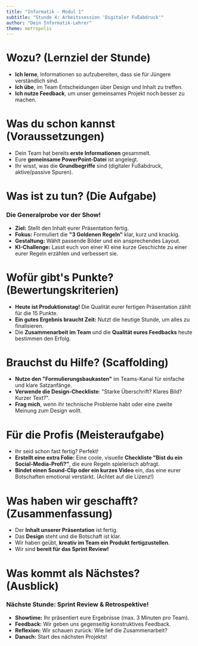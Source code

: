 ```yaml
---
title: "Informatik - Modul 1"
subtitle: "Stunde 4: Arbeitssession 'Digitaler Fußabdruck'"
author: "Dein Informatik-Lehrer"
theme: metropolis
---
```


# Wozu? (Lernziel der Stunde)

*   **Ich lerne**, Informationen so aufzubereiten, dass sie für Jüngere verständlich sind.
*   **Ich übe**, im Team Entscheidungen über Design und Inhalt zu treffen.
*   **Ich nutze Feedback**, um unser gemeinsames Projekt noch besser zu machen.

# Was du schon kannst (Voraussetzungen)

*   Dein Team hat bereits **erste Informationen** gesammelt.
*   Eure **gemeinsame PowerPoint-Datei** ist angelegt.
*   Ihr wisst, was die **Grundbegriffe** sind (digitaler Fußabdruck, aktive/passive Spuren).

# Was ist zu tun? (Die Aufgabe)

### Die Generalprobe vor der Show!

*   **Ziel:** Stellt den Inhalt eurer Präsentation fertig.
*   **Fokus:** Formuliert die **"3 Goldenen Regeln"** klar, kurz und knackig.
*   **Gestaltung:** Wählt passende Bilder und ein ansprechendes Layout.
*   **KI-Challenge:** Lasst euch von einer KI eine kurze Geschichte zu einer eurer Regeln erzählen und verbessert sie.

# Wofür gibt's Punkte? (Bewertungskriterien)

*   **Heute ist Produktionstag!** Die Qualität eurer fertigen Präsentation zählt für die 15 Punkte.
*   **Ein gutes Ergebnis braucht Zeit:** Nutzt die heutige Stunde, um alles zu finalisieren.
*   Die **Zusammenarbeit im Team** und die **Qualität eures Feedbacks** heute bestimmen den Erfolg.

# Brauchst du Hilfe? (Scaffolding)

*   **Nutze den "Formulierungsbaukasten"** im Teams-Kanal für einfache und klare Satzanfänge.
*   **Verwende die Design-Checkliste**: "Starke Überschrift? Klares Bild? Kurzer Text?".
*   **Frag mich**, wenn ihr technische Probleme habt oder eine zweite Meinung zum Design wollt.

# Für die Profis (Meisteraufgabe)

*   Ihr seid schon fast fertig? Perfekt!
*   **Erstellt eine extra Folie:** Eine coole, visuelle **Checkliste "Bist du ein Social-Media-Profi?"**, die eure Regeln spielerisch abfragt.
*   **Bindet einen Sound-Clip oder ein kurzes Video** ein, das eine eurer Botschaften emotional verstärkt. (Achtet auf die Lizenz!)

# Was haben wir geschafft? (Zusammenfassung)

*   Der **Inhalt unserer Präsentation** ist fertig.
*   Das **Design** steht und die Botschaft ist klar.
*   Wir haben geübt, **kreativ im Team ein Produkt fertigzustellen**.
*   Wir sind **bereit für das Sprint Review!**

# Was kommt als Nächstes? (Ausblick)

### Nächste Stunde: Sprint Review & Retrospektive!

*   **Showtime:** Ihr präsentiert eure Ergebnisse (max. 3 Minuten pro Team).
*   **Feedback:** Wir geben uns gegenseitig konstruktives Feedback.
*   **Reflexion:** Wir schauen zurück: Wie lief die Zusammenarbeit?
*   **Danach:** Start des nächsten Projekts!

